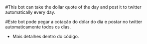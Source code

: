 #This bot can take the dollar quote of the day and post it to twitter automatically every day.

#Este bot pode pegar a cotação do dólar do dia e postar no twitter automaticamente todos os dias.

+ Mais detalhes dentro do código.
